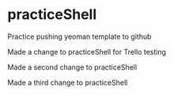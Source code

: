 # practiceShell
Practice pushing yeoman template to github

Made a change to practiceShell for Trello testing

Made a second change to practiceShell

Made a third change to practiceShell
